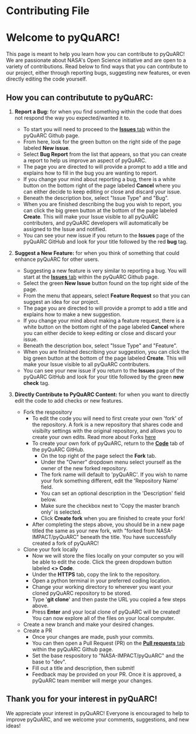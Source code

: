 # Contributing File

# Welcome to pyQuARC!
This page is meant to help you learn how you can contribute to pyQuARC! We are passionate about NASA's Open Science initiative and are open to a variety of contributions. Read below to find ways that you can contribute to our project, either through reporting bugs, suggesting new features, or even directly editing the code yourself. 

## How you can contributute to pyQuARC:

1. **Report a Bug:** for when you find something within the code that does not respond the way you expected/wanted it to.
   * To start you will need to proceed to the [**Issues** tab]((https://github.com/NASA-IMPACT/pyQuARC/issues)) within the pyQuARC Github page. 
   * From here, look for the green button on the right side of the page labeled **New issue**. 
   * Select **Bug Report** from the list that appears, so that you can create a report to help us improve an aspect of pyQuARC.
   * The page you are directed to will provide a prompt to add a title and explains how to fill in the bug you are wanting to report. 
   * If you change your mind about reporting a bug, there is a white button on the bottom right of the page labeled **Cancel** where you can either decide to keep editing or close and discard your issue.
   * Beneath the description box, select "Issue Type" and "Bug".
   * When you are finished describing the bug you wish to report, you can click the big green button at the bottom of the page labeled **Create**. This will make your Issue visible to all pyQuARC contributers, and pyQuARC developers will automatically be assigned to the Issue and notified.
   * You can see your new issue if you return to the **Issues** page of the pyQuARC GitHub and look for your title followed by the red __bug__ tag. 

2. **Suggest a New Feature:** for when you think of something that could enhance pyQuARC for other users.
   * Suggesting a new feature is very similar to reporting a bug. You will start at the [**Issues** tab](https://github.com/NASA-IMPACT/pyQuARC/issues) within the pyQuARC Github page. 
   * Select the green **New Issue** button found on the top right side of the page.
   * From the menu that appears, select **Feature Request** so that you can suggest an idea for our project.
   * The page you are directed to will provide a prompt to add a title and explains how to make a new suggestion. 
   * If you change your mind about making a feature request, there is a white button on the bottom right of the page labeled **Cancel** where you can either decide to keep editing or close and discard your issue.
   * Beneath the description box, select "Issue Type" and "Feature".
   * When you are finished describing your suggestion, you can click the big green button at the bottom of the page labeled **Create**. This will make your Issue visible to all pyQuARC contributers.
   * You can see your new issue if you return to the **Issues** page of the pyQuARC GitHub and look for your title followed by the green __new check__ tag. 

3. **Directly Contribute to PyQuARC Content:** for when you want to directly edit the code to add checks or new features.
   * Fork the respository
      * To edit the code you will need to first create your own 'fork' of the repository. A fork is a new repository that shares code and visibilty settings with the original repository, and allows you to create your own edits. Read more about Forks [here](https://docs.github.com/en/pull-requests/collaborating-with-pull-requests/working-with-forks/fork-a-repo)
      * To create your own fork of pyQuARC, return to the [**Code**](https://github.com/NASA-IMPACT/pyQuARC) tab of the pyQuARC GitHub.
        * On the top right of the page select the **Fork** tab. 
        * Under the "Owner" dropdown menu select yourself as the owner of the new forked repository.
        * The fork name will default to 'pyQuARC'. If you wish to name your fork something different, edit the 'Repository Name' field. 
        * You can set an optional description in the 'Description' field below.
        * Make sure the checkbox next to 'Copy the master branch only' is selected.
        * Click **Create fork** when you are finished to create your fork!
      * After completing the steps above, you should be in a new page titled the same as your new fork, with "forked from NASA-IMPACT/pyQuARC" beneath the title. You have successfully created a fork of pyQuARC!
   * Clone your fork locally 
      * Now we will store the files locally on your computer so you will be able to edit the code. Click the green dropdown button labeled **<> Code**. 
      * Under the **HTTPS** tab, copy the link to the repository. 
      * Open a python terminal in your preferred coding location.
      * Change your working directory to wherever you want your cloned pyQuARC repository to be stored.
      * Type '__git clone__' and then paste the URL you copied a few steps above. 
      * Press **Enter** and your local clone of pyQuARC will be created! You can now explore all of the files on your local computer.
   * Create a new branch and make your desired changes.
   * Create a PR
      * Once your changes are made, push your commits.
      * You can then open a Pull Request (PR) on the [**Pull requests** tab](https://github.com/NASA-IMPACT/pyQuARC/pulls) within the pyQuARC Github page.
      * Set the base respository to "NASA-IMPACT/pyQuARC" and the base to "dev".
      * Fill out a title and description, then submit!
      * Feedback may be provided on your PR. Once it is approved, a pyQuARC team member will merge your changes. 

## Thank you for your interest in pyQuARC!
We appreciate your interest in pyQuARC! Everyone is encouraged to help to improve pyQuARC, and we welcome your comments, suggestions, and new ideas!





